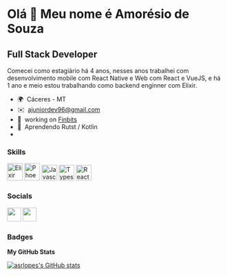 Olá 👋 Meu nome é Amorésio de Souza
==================================

Full Stack Developer
--------------------

Comecei como estagiário há 4 anos, nesses anos trabalhei com desenvolvimento mobile com React Native e Web com React e VueJS, e há 1 ano e meio estou trabalhando como backend enginner com Elixir.

* 🌍  Cáceres - MT
* ✉️  [ajuniordev96@gmail.com](mailto:ajuniordev96@gmail.com)
* 🚀  working on [Finbits](http://www.finbits.com.br/)
* 🧠  Aprendendo Rutst / Kotlin
* 
### Skills

<p align="left">
<a href="https://elixir-lang.org/" target="_blank" rel="noreferrer"><img src="https://seeklogo.com/images/E/elixir-logo-CF24E6FA55-seeklogo.com.png" width="36" height="40" alt="Elixir" /></a>
<a href="https://phoenixframework.org/" target="_blank" rel="noreferrer"><img src="https://seeklogo.com/images/P/phoenix-logo-D15F067911-seeklogo.com.png" width="36" height="40" alt="Phoenix" /></a>
<a href="https://developer.mozilla.org/en-US/docs/Web/JavaScript" target="_blank" rel="noreferrer"><img src="https://raw.githubusercontent.com/danielcranney/readme-generator/main/public/icons/skills/javascript-colored.svg" width="36" height="36" alt="Javascript" /></a>
<a href="https://www.typescriptlang.org/" target="_blank" rel="noreferrer"><img src="https://raw.githubusercontent.com/danielcranney/readme-generator/main/public/icons/skills/typescript-colored.svg" width="36" height="36" alt="Typescript" /></a>
<a href="https://reactjs.org/" target="_blank" rel="noreferrer"><img src="https://raw.githubusercontent.com/danielcranney/readme-generator/main/public/icons/skills/react-colored.svg" width="36" height="36" alt="React" /></a>
</p>


### Socials

<p align="left"> <a href="https://www.linkedin.com/in/amorésio-de-souza-429ba314b/" target="_blank" rel="noreferrer"><img src="https://raw.githubusercontent.com/danielcranney/readme-generator/main/public/icons/socials/linkedin.svg" width="32" height="32" /></a> <a href="https://www.twitter.com/lNooTD" target="_blank" rel="noreferrer"><img src="https://raw.githubusercontent.com/danielcranney/readme-generator/main/public/icons/socials/twitter.svg" width="32" height="32" /></a></p>

### Badges

<b>My GitHub Stats</b>

<a href="http://www.github.com/asrlopes"><img src="https://github-readme-stats.vercel.app/api?username=asrlopes&show_icons=true&hide=prs,issues,contribs&count_private=true&title_color=a855f7&text_color=ffffff&icon_color=a855f7&bg_color=1c1917&hide_border=true&show_icons=true" alt="asrlopes's GitHub stats" /></a>
